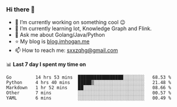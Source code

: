 ### Hi there 👋

<!--
**qihonggang/qihonggang** is a ✨ _special_ ✨ repository because its `README.md` (this file) appears on your GitHub profile.
Here are some ideas to get you started:

- 🔭 I’m currently working on ...
- 🌱 I’m currently learning ...
- 👯 I’m looking to collaborate on ...
- 🤔 I’m looking for help with ...
- 💬 Ask me about ...
- 📫 How to reach me: ...
- 😄 Pronouns: ...
- ⚡ Fun fact: ...
-->

- 🔭 I’m currently working on something cool 😉
- 🌱 I’m currently learning Iot, Knowledge Graph and Flink.
- 💬 Ask me about Golang/Java/Python
- :star: My blog is [blog.imhogan.me](http://blog.imhogan.me)
- 📫 How to reach me: sxxzqhg@gmail.com


📊 **Last 7 day I spent my time on**
<!--START_SECTION:waka-->
```text
Go         14 hrs 53 mins  █████████████████░░░░░░░░   68.53 % 
Python     4 hrs 40 mins   █████▒░░░░░░░░░░░░░░░░░░░   21.48 % 
Markdown   1 hr 52 mins    ██░░░░░░░░░░░░░░░░░░░░░░░   08.66 % 
Other      7 mins          ░░░░░░░░░░░░░░░░░░░░░░░░░   00.57 % 
YAML       6 mins          ░░░░░░░░░░░░░░░░░░░░░░░░░   00.49 % 
```
<!--END_SECTION:waka-->

